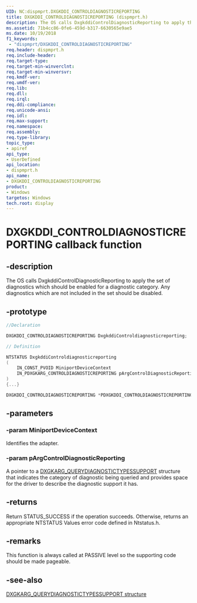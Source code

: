 ```yaml
---
UID: NC:dispmprt.DXGKDDI_CONTROLDIAGNOSTICREPORTING
title: DXGKDDI_CONTROLDIAGNOSTICREPORTING (dispmprt.h)
description: The OS calls DxgkddiControlDiagnosticReporting to apply the set of diagnostics which should be enabled for a diagnostic category.
ms.assetid: 71b4cc86-0fe6-459d-b317-6630565e9ae5
ms.date: 10/19/2018
f1_keywords:
 - "dispmprt/DXGKDDI_CONTROLDIAGNOSTICREPORTING"
req.header: dispmprt.h
req.include-header:
req.target-type:
req.target-min-winverclnt:
req.target-min-winversvr:
req.kmdf-ver:
req.umdf-ver:
req.lib:
req.dll:
req.irql:
req.ddi-compliance:
req.unicode-ansi:
req.idl:
req.max-support:
req.namespace:
req.assembly:
req.type-library:
topic_type:
- apiref
api_type:
- UserDefined
api_location:
- dispmprt.h
api_name:
- DXGKDDI_CONTROLDIAGNOSTICREPORTING
product: 
- Windows
targetos: Windows
tech.root: display
---
```


# DXGKDDI_CONTROLDIAGNOSTICREPORTING callback function

## -description

The OS calls DxgkddiControlDiagnosticReporting to apply the set of diagnostics which should be enabled for a diagnostic category. Any diagnostics which are not included in the set should be disabled.

## -prototype

```cpp
//Declaration

DXGKDDI_CONTROLDIAGNOSTICREPORTING DxgkddiControldiagnosticreporting;

// Definition

NTSTATUS DxgkddiControldiagnosticreporting
(
	IN_CONST_PVOID MiniportDeviceContext
	IN_PDXGKARG_CONTROLDIAGNOSTICREPORTING pArgControlDiagnosticReporting
)
{...}

DXGKDDI_CONTROLDIAGNOSTICREPORTING *PDXGKDDI_CONTROLDIAGNOSTICREPORTING


```

## -parameters

### -param MiniportDeviceContext

Identifies the adapter.

### -param pArgControlDiagnosticReporting

A pointer to a [DXGKARG_QUERYDIAGNOSTICTYPESSUPPORT](ns-dispmprt-_dxgkarg_querydiagnostictypessupport.md) structure that indicates the category of diagnostic being queried and provides space for the driver to describe the diagnostic support it has.

## -returns

Return STATUS_SUCCESS if the operation succeeds. Otherwise, returns an appropriate NTSTATUS Values error code defined in Ntstatus.h.

## -remarks

This function is always called at PASSIVE level so the supporting code should be made pageable.


## -see-also

[DXGKARG_QUERYDIAGNOSTICTYPESSUPPORT structure](ns-dispmprt-_dxgkarg_querydiagnostictypessupport.md)
